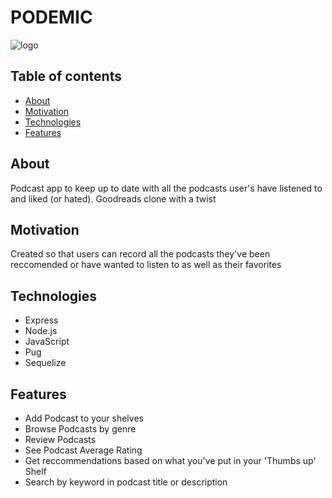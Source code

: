 # PODEMIC
![logo](https://github.com/posidest/Podemic/blob/main/public/images/pod2point0Logo.png)

  ## Table of contents
* [About](#about)
* [Motivation](#motivation)
* [Technologies](#technologies)
* [Features](#features)
 ## About
   Podcast app to keep up to date with all the podcasts user's have listened to and liked (or hated). Goodreads clone with a twist
 ## Motivation
  Created so that users can record all the podcasts they've been reccomended or have wanted to listen to as well as their favorites
 ## Technologies
  * Express
  * Node.js
  * JavaScript
  * Pug
  * Sequelize
 ## Features
  * Add Podcast to your shelves
  * Browse Podcasts by genre
  * Review Podcasts
  * See Podcast Average Rating
  * Get reccommendations based on what you've put in your 'Thumbs up' Shelf
  * Search by keyword in podcast title or description
